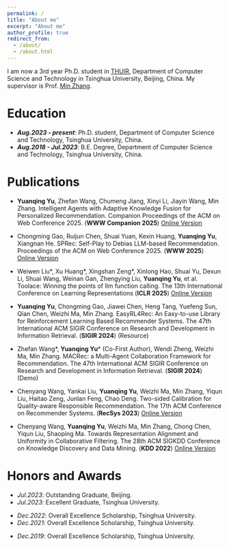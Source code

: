 ```yaml
---
permalink: /
title: "About me"
excerpt: "About me"
author_profile: true
redirect_from: 
  - /about/
  - /about.html
---
```


I am now a 3rd year Ph.D. student in [THUIR](http://www.thuir.cn/), Department of Computer Science and Technology in Tsinghua University, Beijing, China. My supervisor is Prof. [Min Zhang](http://www.thuir.cn/group/~mzhang/). 
<!-- My major research interests are about reinforcement learning in recommender systems.  -->


Education
======

* ***Aug.2023 - present***: Ph.D. student, Department of Computer Science and Technology, Tsinghua University, China.
* ***Aug.2018 - Jul.2023***: B.E. Degree, Department of Computer Science and Technology, Tsinghua University, China. 

Publications
======

* **Yuanqing Yu**, Zhefan Wang, Chumeng Jiang, Xinyi Li, Jiayin Wang, Min Zhang. Intelligent Agents with Adaptive Knowledge Fusion for Personalized Recommendation. Companion Proceedings of the ACM on Web Conference 2025. (**WWW Companion 2025**) [Online Version](https://dl.acm.org/doi/pdf/10.1145/3701716.3719230)

* Chongming Gao, Ruijun Chen, Shuai Yuan, Kexin Huang, **Yuanqing Yu**, Xiangnan He. SPRec: Self-Play to Debias LLM-based Recommendation. Proceedings of the ACM on Web Conference 2025. (**WWW 2025**) [Online Version](https://dl.acm.org/doi/abs/10.1145/3696410.3714524)

* Weiwen Liu\*, Xu Huang\*, Xingshan Zeng\*, Xinlong Hao, Shuai Yu, Dexun Li, Shuai Wang, Weinan Gan, Zhengying Liu, **Yuanqing Yu**, et al. Toolace: Winning the points of llm function calling. The 13th International Conference on Learning Representations (**ICLR 2025**) [Online Version](https://arxiv.org/pdf/2409.00920)

* **Yuanqing Yu**, Chongming Gao, Jiawei Chen, Heng Tang, Yuefeng Sun, Qian Chen, Weizhi Ma, Min Zhang. EasyRL4Rec: An Easy-to-use Library for Reinforcement Learning Based Recommender Systems. The 47th International ACM SIGIR Conference on Research and Development in Information Retrieval. (**SIGIR 2024**) (Resource)

* Zhefan Wang\*, **Yuanqing Yu**\* (Co-First Author), Wendi Zheng, Weizhi Ma, Min Zhang. MACRec: a Multi-Agent Collaboration Framework for Recommendation. The 47th International ACM SIGIR Conference on Research and Development in Information Retrieval. (**SIGIR 2024**) (Demo)

* Chenyang Wang, Yankai Liu, **Yuanqing Yu**, Weizhi Ma, Min Zhang, Yiqun Liu, Haitao Zeng, Junlan Feng, Chao Deng. Two-sided Calibration for Quality-aware Responsible Recommendation. The 17th ACM Conference on Recommender Systems. (**RecSys 2023**) [Online Version](https://dl.acm.org/doi/10.1145/3604915.3608799)

* Chenyang Wang, **Yuanqing Yu**, Weizhi Ma, Min Zhang, Chong Chen, Yiqun Liu, Shaoping Ma. Towards Representation Alignment and Uniformity in Collaborative Filtering. The 28th ACM SIGKDD Conference on Knowledge Discovery and Data Mining. (**KDD 2022**) [Online Version](https://dl.acm.org/doi/10.1145/3534678.3539253)

Honors and Awards
======

* *Jul.2023*: Outstanding Graduate, Beijing.
* *Jul.2023*: Excellent Graduate, Tsinghua University.
<!-- * *Jul.2023*: Outstanding Graduate, Department of Computer Science and Technology, Tsinghua University. -->
* *Dec.2022*: Overall Excellence Scholarship, Tsinghua University.
* *Dec.2021*: Overall Excellence Scholarship, Tsinghua University.
<!-- * *Dec.2020*: Social Practice Scholarship, Tsinghua University. -->
<!-- * *Dec.2020*: Community Contribution Scholarship, Tsinghua University. -->
* *Dec.2019*: Overall Excellence Scholarship, Tsinghua University. 
